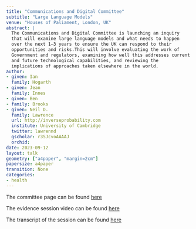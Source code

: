 ```yaml
---
title: "Communications and Digital Committee"
subtitle: "Large Language Models"
venue: "Houses of Paliament, London, UK"
abstract: |
  The Communications and Digital Committee is launching an inquiry
  that will examine large language models and what needs to happen
  over the next 1–3 years to ensure the UK can respond to their
  opportunities and risks.This will involve evaluating the work of
  Government and regulators, examining how well this addresses current
  and future technological capabilities, and reviewing the
  implications of approaches taken elsewhere in the world.
author:
- given: Ian
  family: Hogarth
- given: Jean
  family: Innes
- given: Ben
- family: Brooks
- given: Neil D.
  family: Lawrence
  url: http://inverseprobability.com
  institute: University of Cambridge
  twitter: lawrennd
  gscholar: r3SJcvoAAAAJ
  orchid: 
date: 2023-09-12
layout: talk
geometry: ["a4paper", "margin=2cm"]
papersize: a4paper
transition: None
categories:
- health
---
```


The committee page can be found [here](https://committees.parliament.uk/committee/170/communications-and-digital-committee/news/196281/communications-committee-launches-inquiry-into-large-language-models/)


The evidence session video can be found [here](https://parliamentlive.tv/event/index/d3aca5dd-31d2-4f72-af7d-95a4c9933d66)

The transcript of the session can be found [here](https://committees.parliament.uk/oralevidence/13655/html/)
